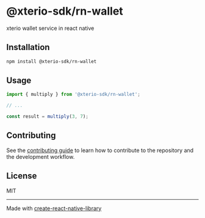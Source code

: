# @xterio-sdk/rn-wallet

xterio wallet service in react native

## Installation

```sh
npm install @xterio-sdk/rn-wallet
```

## Usage


```js
import { multiply } from '@xterio-sdk/rn-wallet';

// ...

const result = multiply(3, 7);
```


## Contributing

See the [contributing guide](CONTRIBUTING.md) to learn how to contribute to the repository and the development workflow.

## License

MIT

---

Made with [create-react-native-library](https://github.com/callstack/react-native-builder-bob)
